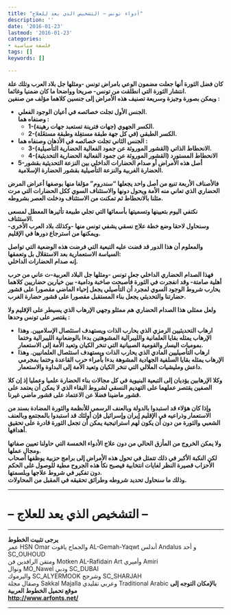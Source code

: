 ```yaml
---
title: "أدواء تونس – التشخيص الذي يعد للعلاج"
description: ''
date: '2016-01-23'
lastmod: '2016-01-23'
categories:
- فلسفة سياسية
tags: []
keywords: []

---
```

**كان فضل الثورة أنها جعلت مضمون الوعي بامراض تونس -ومثلها جل بلاد العرب وتلك علة انتشار الثورة التي انطلقت من تونس- صريحا وواضحا ما كان ضمنيا وغائما.  
ويمكن بصورة وجيزة وسريعة تصنيف هذه الأمراض إلى جنسين كلاهما مؤلف من صنفين :**

* **الجنس الأول تجلت خصائصه في أعيان الوجود الفعلي.  
  وصنفاه هما :**
  + **1-الكسر الجهوي (جهات فترينة تستعبد جهات رهينة).**
  + **2-الكسر الطبقي (في كل جهة طبقة مستغِلة وطبقة مستغَلة).**
* **الجنس الثاني تجلت خصائصه في الأذهان وصنفاه هما :**
  + **3-الانحطاط الذاتي (القشور الموروثة عن جمود الفعالية الحضارية التأصيلية).**
  + **4-الانحطاط المستورد (القشور الموروثة عن جمود الفعالية الحضارية التحديثية)**
* **5-أصل هذه الأمراض أو صدام الحضارات الداخلي بين النزعة التحديثية بقشور الحضارة الغربية والنزعة التأصيلية بقشور الحضارة الإسلامية.**

**فالأصناف الأربعة تنبع من أصل واحد يجعلها “سندروم” مؤلفا منها بوصفها أعراض المرض الحضاري الذي تعاني منه الأمة ويحول دونها والاستئناف السوي ككل الحضارات التي مرت مثلنا بالانحطاط ثم تمكنت من الاستئناف ودخلت العصر بشروطه.**

**نكتفي اليوم بتعيينها وتسميتها بأسمائها التي تجلي طبيعة تأثيرها المعطل لمسعى الاستئناف.  
وسنحاول لاحقا وضع خطة علاج نسقي يشفي تونس منها -وكذلك بلاد العرب الأخرى- ويمكنها من استرجاع دورها في الإقليم.**

**والمعلوم أن هذا الدور قد قضت عليه التبعية التي فرضت هذه الوضعية التي تواصل السياسة الاستعمارية بعد الاستقلال بل وتعمقها:  
إنه صدام الحضارات الداخلي.**

**فهذا الصدام الحضاري الداخلي جعل تونس -ومثلها جل البلاد العربية-ت عاني من حرب أهلية صامتة- وقد انفجرت في الثورة فأصبحت صاخبة ودامية- بين خيارين حضاريين كلاهما يحارب شروط الوجود السوي لمجرد أن التأصيلي يجعل إحياء الماضي مقصورا على قشور حضارتنا والتحديثي يجعل بناء المستقبل مقصورا على قشور حضارة الغرب.**

**ولعل ممثلي هذا الصدام الحضاري هم ممثلو وجهي الإرهاب الذي يسيطر على الإقليم ولا يقتصر على تونس وحدها :**

* **ارهاب التحديثيين الرمزي الذي يحارب الذات ويستهدف استئصال الإسلاميين. وهذا الإرهاب يمثله بقايا العلمانية والليبرالية المشوهتين بدءا بالوضعانية الليبرالية وختما بموميات اليسار والقومية الصبيانية التي تنخر الكيان وتعيد الأمة إلى الاستعمار.**
* **ارهاب التأصيليين المادي الذي يحارب الذات ويستهدف استئصال العلمانيين. وهذا الإرهاب يمثله بقايا السلفية الجهادية المشوهة بدءا بأمراء حرب القاعدة وختما بمجرمي داعش ومليشيات الملالي التي تنخر الكيان وتعيد الأمة إلى البداوة والاستعمار.**

**وكلا الإرهابين يؤديان إلى التبعية البنيوية في كل مجالات بناء الحضارة علميا وعمليا إذ إن كلا الصفين يقتصر عملهما على التهديم النسقي لشروط البقاء الذي لا يمكن أن يعتمد على قشور ماضينا فضلا عن الاعتماد على قشور ماضي غيرنا.**

**وإذا كان هؤلاء قد استبدوا بالدولة وبالعنف الرسمي للأنظمة والثورة المضادة بسند من الاستعمار وذراعيه في الإقليم إيران وإسرائيل فإن أولئك قد استبدوا بالمجتمع وبالعنف الشعبي والثورة من دون أن يكون لهم استراتيجية يمكن أن تجعل الثورة قادرة على تحقيق أهدافها.**

**ولا يمكن الخروج من المأزق الحالي من دون علاج الأدواء الخمسة التي حاولنا تعيين صفاتها ومجال عملها.  
لكن النكبة الأكبر في ذلك تتمثل في تحول هذه الأمراض إلى برامج حزبية يوظفها أصحاب الأحزاب قصيرة النظر لغايات انتخابية فيصبح نكأ هذه الجروح مطية للوصول غلى الحكم دون تفكير في شروط علاجها وبلسمتها.  
وذلك ما سنحاول تحديد شروطه وطرائق تحقيقه في المقبل من المحاولات.**

---

# **– التشخيص الذي يعد للعلاج –**

---

**يرجى تثبيت الخطوط**   
 عمر HSN Omar  والجماح ياقوت AL-Gemah-Yaqwt  أندلس Andalus  و أحد SC\_OUHOUD  
 ومتقن الرافدين فن Motken AL-Rafidain Art  وأميري Amiri   
 ونوال MO\_Nawel  ودبي SC\_DUBAI   
 واليرموك SC\_ALYERMOOK  وشرجح SC\_SHARJAH   
 وصقال مجلة Sakkal Majalla وعربي تقليدي Traditional Arabic  **بالإمكان التوجه إلى موقع تحميل الخطوط العربية  
 http://www.arfonts.net/**

---

###